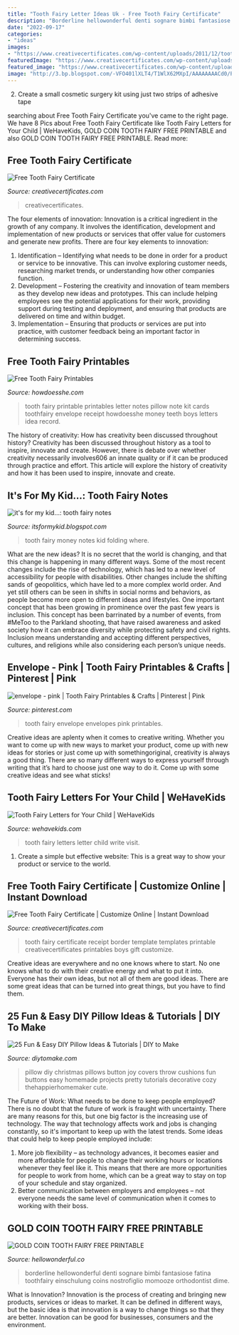 ```yaml
---
title: "Tooth Fairy Letter Ideas Uk - Free Tooth Fairy Certificate"
description: "Borderline hellowonderful denti sognare bimbi fantasiose fatina toothfairy einschulung coins nostrofiglio momooze orthodontist dime"
date: "2022-09-17"
categories:
- "ideas"
images:
- "https://www.creativecertificates.com/wp-content/uploads/2011/12/tooth-fairy.jpg"
featuredImage: "https://www.creativecertificates.com/wp-content/uploads/2011/12/tooth-fairy-certificate-11.jpg"
featured_image: "https://www.creativecertificates.com/wp-content/uploads/2011/12/tooth-fairy.jpg"
image: "http://3.bp.blogspot.com/-VFO401lXLT4/T1WlX62MXpI/AAAAAAAACd0/Pgh1a2IbsL0/s1600/tooth+fairy+008+edit.jpg"
---
```



2. Create a small cosmetic surgery kit using just two strips of adhesive tape 

	

		
searching about Free Tooth Fairy Certificate you've came to the right page. We have 8 Pics about Free Tooth Fairy Certificate like Tooth Fairy Letters for Your Child | WeHaveKids, GOLD COIN TOOTH FAIRY FREE PRINTABLE and also GOLD COIN TOOTH FAIRY FREE PRINTABLE. Read more:
		
    
## Free Tooth Fairy Certificate

<img loading=lazy src="https://www.creativecertificates.com/wp-content/uploads/2011/12/tooth-fairy-certificate-11.jpg" onerror="this.onerror=null;this.src='https://tse4.mm.bing.net/th?id=OIP.OKlDHGJaQ_QvBYEWybR8TQHaFj&amp;pid=15.1';" alt="Free Tooth Fairy Certificate">

_Source: creativecertificates.com_

>creativecertificates. 

	

The four elements of innovation:
Innovation is a critical ingredient in the growth of any company. It involves the identification, development and implementation of new products or services that offer value for customers and generate new profits.
There are four key elements to innovation:
1) Identification – Identifying what needs to be done in order for a product or service to be innovative. This can involve exploring customer needs, researching market trends, or understanding how other companies function.
2) Development – Fostering the creativity and innovation of team members as they develop new ideas and prototypes. This can include helping employees see the potential applications for their work, providing support during testing and deployment, and ensuring that products are delivered on time and within budget. 
3) Implementation – Ensuring that products or services are put into practice, with customer feedback being an important factor in determining success.

    
## Free Tooth Fairy Printables

<img loading=lazy src="http://howdoesshe.com/wp-content/uploads/2012/03/Free-Tooth-Fairy-Printables.jpg" onerror="this.onerror=null;this.src='https://tse2.mm.bing.net/th?id=OIP.6JMthQI8znsFJe9u2XqIPgHaHa&amp;pid=15.1';" alt="Free Tooth Fairy Printables">

_Source: howdoesshe.com_

>tooth fairy printable printables letter notes pillow note kit cards toothfairy envelope receipt howdoesshe money teeth boys letters idea record. 

	

The history of creativity: How has creativity been discussed throughout history?
Creativity has been discussed throughout history as a tool to inspire, innovate and create. However, there is debate over whether creativity necessarily involves606
an innate quality or if it can be produced through practice and effort. This article will explore the history of creativity and how it has been used to inspire, innovate and create.

    
## It&#039;s For My Kid...: Tooth Fairy Notes

<img loading=lazy src="http://3.bp.blogspot.com/-VFO401lXLT4/T1WlX62MXpI/AAAAAAAACd0/Pgh1a2IbsL0/s1600/tooth+fairy+008+edit.jpg" onerror="this.onerror=null;this.src='https://tse1.mm.bing.net/th?id=OIP.TspfrJNZmuDywpjl7r1O6wHaGD&amp;pid=15.1';" alt="it&#039;s for my kid...: tooth fairy notes">

_Source: itsformykid.blogspot.com_

>tooth fairy money notes kid folding where. 

	

What are the new ideas?
It is no secret that the world is changing, and that this change is happening in many different ways. Some of the most recent changes include the rise of technology, which has led to a new level of accessibility for people with disabilities. Other changes include the shifting sands of geopolitics, which have led to a more complex world order. And yet still others can be seen in shifts in social norms and behaviors, as people become more open to different ideas and lifestyles.
One important concept that has been growing in prominence over the past few years is inclusion. This concept has been barrinated by a number of events, from #MeToo to the Parkland shooting, that have raised awareness and asked society how it can embrace diversity while protecting safety and civil rights. Inclusion means understanding and accepting different perspectives, cultures, and religions while also considering each person’s unique needs.

    
## Envelope - Pink | Tooth Fairy Printables &amp; Crafts | Pinterest | Pink

<img loading=lazy src="https://s-media-cache-ak0.pinimg.com/736x/56/60/82/56608279d2ac13e37e15117df019a403.jpg" onerror="this.onerror=null;this.src='https://tse4.mm.bing.net/th?id=OIP.OxhDhjrKYB-MJirOMOStDAHaET&amp;pid=15.1';" alt="envelope - pink | Tooth Fairy Printables &amp; Crafts | Pinterest | Pink">

_Source: pinterest.com_

>tooth fairy envelope envelopes pink printables. 

	

Creative ideas are aplenty when it comes to creative writing. Whether you want to come up with new ways to market your product, come up with new ideas for stories or just come up with somethingoriginal, creativity is always a good thing. There are so many different ways to express yourself through writing that it’s hard to choose just one way to do it. Come up with some creative ideas and see what sticks!

    
## Tooth Fairy Letters For Your Child | WeHaveKids

<img loading=lazy src="https://usercontent2.hubstatic.com/11993143_f1024.jpg" onerror="this.onerror=null;this.src='https://tse4.mm.bing.net/th?id=OIP.PFlyt9Q2meuFfHxEtxrs-AHaJ3&amp;pid=15.1';" alt="Tooth Fairy Letters for Your Child | WeHaveKids">

_Source: wehavekids.com_

>tooth fairy letters letter child write visit. 

	

1. Create a simple but effective website: This is a great way to show your product or service to the world.

    
## Free Tooth Fairy Certificate | Customize Online | Instant Download

<img loading=lazy src="https://www.creativecertificates.com/wp-content/uploads/2011/12/tooth-fairy.jpg" onerror="this.onerror=null;this.src='https://tse2.mm.bing.net/th?id=OIP.5jQ8LabOd17ZKBQw7R8Z_wHaFI&amp;pid=15.1';" alt="Free Tooth Fairy Certificate | Customize Online | Instant Download">

_Source: creativecertificates.com_

>tooth fairy certificate receipt border template templates printable creativecertificates printables boys gift customize. 

	

Creative ideas are everywhere and no one knows where to start. No one knows what to do with their creative energy and what to put it into. Everyone has their own ideas, but not all of them are good ideas. There are some great ideas that can be turned into great things, but you have to find them.

    
## 25 Fun &amp; Easy DIY Pillow Ideas &amp; Tutorials | DIY To Make

<img loading=lazy src="http://www.diytomake.com/wp-content/uploads/2017/04/Joy-Button-Pillow.jpg" onerror="this.onerror=null;this.src='https://tse1.mm.bing.net/th?id=OIP.XFdXSzop93ITHTwOX7OYYAHaKk&amp;pid=15.1';" alt="25 Fun &amp; Easy DIY Pillow Ideas &amp; Tutorials | DIY to Make">

_Source: diytomake.com_

>pillow diy christmas pillows button joy covers throw cushions fun buttons easy homemade projects pretty tutorials decorative cozy thehappierhomemaker cute. 

	

The Future of Work: What needs to be done to keep people employed?
There is no doubt that the future of work is fraught with uncertainty. There are many reasons for this, but one big factor is the increasing use of technology. The way that technology affects work and jobs is changing constantly, so it's important to keep up with the latest trends. Some ideas that could help to keep people employed include: 
1) More job flexibility – as technology advances, it becomes easier and more affordable for people to change their working hours or locations whenever they feel like it. This means that there are more opportunities for people to work from home, which can be a great way to stay on top of your schedule and stay organized. 
2) Better communication between employers and employees – not everyone needs the same level of communication when it comes to working with their boss.

    
## GOLD COIN TOOTH FAIRY FREE PRINTABLE

<img loading=lazy src="https://www.hellowonderful.co/ckfinder/userfiles/images/IMG_8996.JPG" onerror="this.onerror=null;this.src='https://tse1.mm.bing.net/th?id=OIP.Oo4RHvLjTAoJqvIL6EScjAHaHa&amp;pid=15.1';" alt="GOLD COIN TOOTH FAIRY FREE PRINTABLE">

_Source: hellowonderful.co_

>borderline hellowonderful denti sognare bimbi fantasiose fatina toothfairy einschulung coins nostrofiglio momooze orthodontist dime. 

	

What is Innovation?
Innovation is the process of creating and bringing new products, services or ideas to market. It can be defined in different ways, but the basic idea is that innovation is a way to change things so that they are better. Innovation can be good for businesses, consumers and the environment.

